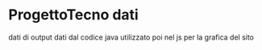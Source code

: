 # ProgettoTecno dati
dati di output dati dal codice java utilizzato poi nel js per la grafica del sito
